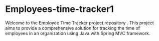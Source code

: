 # Employees-time-tracker1
Welcome to the Employee Time Tracker project repository . This project aims to provide a comprehensive solution for tracking the time of employees in an organization using Java with Spring MVC framework.
